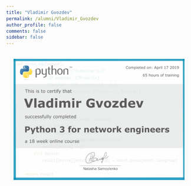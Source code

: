```yaml
---
title: "Vladimir Gvozdev"
permalink: /alumni/Vladimir_Gvozdev
author_profile: false
comments: false
sidebar: false
---
```


<div style="padding: 20px;">
  <img src="https://raw.githubusercontent.com/pyneng/pyneng.github.io/master/alumni/Vladimir_Gvozdev.png" alt="Python for network engineers">
</div>

